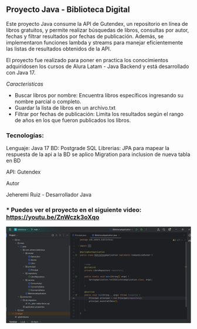 ## Proyecto Java - Biblioteca Digital

Este proyecto Java consume la API de Gutendex, un repositorio en línea de libros gratuitos, y permite realizar búsquedas de libros, consultas por autor, fechas y filtrar resultados por fechas de publicación. Además, se implementaron funciones lambda y streams para manejar eficientemente las listas de resultados obtenidos de la API.

El proyecto fue realizado para poner en practica los conocimientos adquiridosen los cursos de Alura Latam - Java Backend y está desarrollado con Java 17.

_Caracteristicas_

* Buscar libros por nombre: Encuentra libros específicos ingresando su nombre parcial o completo.
* Guardar la lista de libros en un archivo.txt
* Filtrar por fechas de publicación: Limita los resultados según el rango de años en los que fueron publicados los libros.

### Tecnologías:
Lenguaje: Java 17
BD: Postgrade SQL
Librerias: JPA para mapear la respuesta de la api a la BD
se aplico Migration para inclusion de nueva tabla en BD

API: Gutendex


Autor

Jeheremi Ruiz - Desarrollador Java

### * Puedes ver el proyecto en el siguiente video:  https://youtu.be/ZnWczk3oXqo

![estructura_ del_proyecto](/.mvn/assets/estructuraProyectoLibreria.png)


